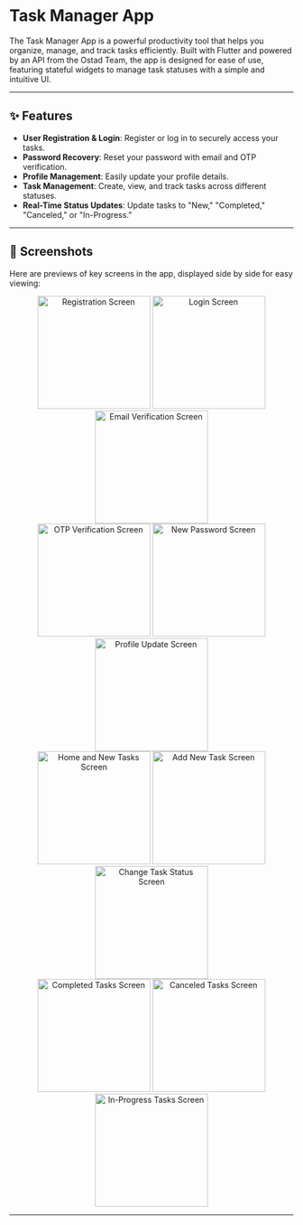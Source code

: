 # Task Manager App

The Task Manager App is a powerful productivity tool that helps you organize, manage, and track tasks efficiently. Built with Flutter and powered by an API from the Ostad Team, the app is designed for ease of use, featuring stateful widgets to manage task statuses with a simple and intuitive UI.

---

## ✨ Features

- **User Registration & Login**: Register or log in to securely access your tasks.
- **Password Recovery**: Reset your password with email and OTP verification.
- **Profile Management**: Easily update your profile details.
- **Task Management**: Create, view, and track tasks across different statuses.
- **Real-Time Status Updates**: Update tasks to "New," "Completed," "Canceled," or "In-Progress."

---

## 📸 Screenshots

Here are previews of key screens in the app, displayed side by side for easy viewing:

<div align="center">
  <img src="./SS/s1.png" width="200" alt="Registration Screen">
  <img src="./SS/s2.png" width="200" alt="Login Screen">
  <img src="./SS/s3.png" width="200" alt="Email Verification Screen">
</div>
<div align="center">
  <img src="./SS/s4.png" width="200" alt="OTP Verification Screen">
  <img src="./SS/s5.png" width="200" alt="New Password Screen">
  <img src="./SS/s6.png" width="200" alt="Profile Update Screen">
</div>
<div align="center">
  <img src="./SS/s7.png" width="200" alt="Home and New Tasks Screen">
  <img src="./SS/s8.png" width="200" alt="Add New Task Screen">
  <img src="./SS/s9.png" width="200" alt="Change Task Status Screen">
</div>
<div align="center">
  <img src="./SS/s10.png" width="200" alt="Completed Tasks Screen">
  <img src="./SS/s11.png" width="200" alt="Canceled Tasks Screen">
  <img src="./SS/s12.png" width="200" alt="In-Progress Tasks Screen">
</div>

---